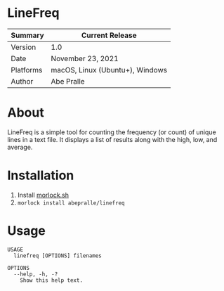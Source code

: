 # LineFreq

Summary   | Current Release
----------|-----------------------
Version   | 1.0
Date      | November 23, 2021
Platforms | macOS, Linux (Ubuntu+), Windows
Author    | Abe Pralle

# About
LineFreq is a simple tool for counting the frequency (or count) of unique lines in a text file.
It displays a list of results along with the high, low, and average.

# Installation

1. Install [morlock.sh](https://morlock.sh)
2. `morlock install abepralle/linefreq`

# Usage

    USAGE
      linefreq [OPTIONS] filenames

    OPTIONS
      --help, -h, -?
        Show this help text.
